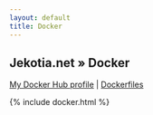 ```yaml
---
layout: default
title: Docker
---
```


## Jekotia.net » Docker
[My Docker Hub profile](https://hub.docker.com/u/jekotia/) | [Dockerfiles](https://github.com/Jekotia/saturn/tree/master/Dockerfiles)

{% include docker.html %}
